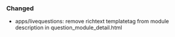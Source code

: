 ### Changed

- apps/livequestions: remove richtext templatetag from module description in
  question_module_detail.html
